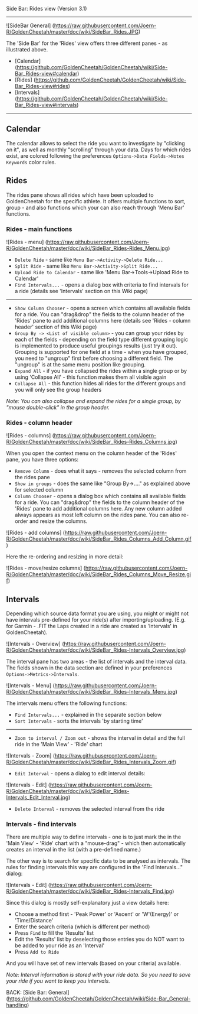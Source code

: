 Side Bar: Rides view (Version 3.1)
***

![SideBar General] (https://raw.githubusercontent.com/Joern-R/GoldenCheetah/master/doc/wiki/SideBar_Rides.JPG)

The 'Side Bar' for the 'Rides' view offers three different panes - as illustrated above.

* [Calendar] (https://github.com/GoldenCheetah/GoldenCheetah/wiki/Side-Bar_Rides-view#calendar)
* [Rides] (https://github.com/GoldenCheetah/GoldenCheetah/wiki/Side-Bar_Rides-view#rides)
* [Intervals] (https://github.com/GoldenCheetah/GoldenCheetah/wiki/Side-Bar_Rides-view#intervals)

***

## Calendar

The calendar allows to select the ride you want to investigate by "clicking on it", as well as monthly "scrolling" through your data. Days for which rides exist, are colored following the preferences `Options->Data Fields->Notes Keywords` color rules. 

## Rides

The rides pane shows all rides which have been uploaded to GoldenCheetah for the specific athlete. It offers multiple functions to sort, group - and also functions which your can also reach through 'Menu Bar' functions.

### Rides - main functions

![Rides - menu] (https://raw.githubusercontent.com/Joern-R/GoldenCheetah/master/doc/wiki/SideBar_Rides-Rides_Menu.jpg)

* `Delete Ride` - same like `Menu Bar->Activity->Delete Ride...`
* `Split Ride` -  same like `Menu Bar->Activity->Split Ride...`
* `Upload Ride to Calendar` - same like 'Menu Bar->Tools->Upload Ride to Calendar'
* `Find Intervals...` - opens a dialog box with criteria to find intervals for a ride (details see 'Intervals' section on this Wiki page)
***
* `Show Column Chooser` - opens a screen which contains all available fields for a ride. You can "drag&drop" the fields to the column header of the 'Rides' pane to add additional columns here (details see 'Rides - column header' section of this Wiki page)
* `Group By -> <List of visible column>` - you can group your rides by each of the fields - depending on the field type different grouping logic is implemented to produce useful groupings results (just try it out). Grouping is supported for one field at a time - when you have grouped, you need to "ungroup" first before choosing a different field. The "ungroup" is at the same menu position like grouping.
* `Expand All` - if you have collapsed the rides within a single group or by using 'Collapse All' - this function makes them all visible again
* `Collapse All` - this function hides all rides for the different groups and you will only see the group headers

_Note: You can also collapse and expand the rides for a single group, by "mouse double-click" in the group header._

### Rides - column header

![Rides - columns] (https://raw.githubusercontent.com/Joern-R/GoldenCheetah/master/doc/wiki/SideBar_Rides-Rides_Columns.jpg)

When you open the context menu on the column header of the 'Rides' pane, you have three options:

* `Remove Column` - does what it says - removes the selected column from the rides pane
* `Show in groups` - does the same like "Group By->...." as explained above for selected column 
* `Column Chooser` - opens a dialog box which contains all available fields for a ride. You can "drag&drop" the fields to the column header of the 'Rides' pane to add additional columns here. Any new column added always appears as most left column on the rides pane. You can also re-order and resize the columns.

![Rides - add columns] (https://raw.githubusercontent.com/Joern-R/GoldenCheetah/master/doc/wiki/SideBar_Rides_Columns_Add_Column.gif)

Here the re-ordering and resizing in more detail:

![Rides - move/resize columns] (https://raw.githubusercontent.com/Joern-R/GoldenCheetah/master/doc/wiki/SideBar_Rides_Columns_Move_Resize.gif)

## Intervals

Depending which source data format you are using, you might or might not have intervals pre-defined for your ride(s) after importing/uploading. (E.g. for Garmin - .FIT the Laps created in a ride are created as 'Intervals' in GoldenCheetah).

![Intervals - Overview] (https://raw.githubusercontent.com/Joern-R/GoldenCheetah/master/doc/wiki/SideBar_Rides-Intervals_Overview.jpg)

The interval pane has two areas - the list of intervals and the interval data. The fields shown in the data section are defined in your preferences `Options->Metrics->Intervals`.

![Intervals - Menu] (https://raw.githubusercontent.com/Joern-R/GoldenCheetah/master/doc/wiki/SideBar_Rides-Intervals_Menu.jpg)

The intervals menu offers the following functions:

* `Find Intervals...` - explained in the separate section below
* `Sort Intervals` - sorts the intervals 'by starting time'
***
* `Zoom to interval / Zoom out` - shows the interval in detail and the full ride in the 'Main View' - 'Ride' chart

![Intervals - Zoom] (https://raw.githubusercontent.com/Joern-R/GoldenCheetah/master/doc/wiki/SideBar_Rides_Intervals_Zoom.gif)

* `Edit Interval` - opens a dialog to edit interval details:

![Intervals - Edit] (https://raw.githubusercontent.com/Joern-R/GoldenCheetah/master/doc/wiki/SideBar_Rides-Intervals_Edit_Interval.jpg)

* `Delete Interval` - removes the selected interval from the ride

### Intervals - find intervals

There are multiple way to define intervals - one is to just mark the in the 'Main View' - 'Ride' chart with a "mouse-drag" - which then automatically creates an interval in the list (with a pre-defined name.)

The other way is to search for specific data to be analysed as intervals. The rules for finding intervals this way are configured in the 'Find Intervals..." dialog:

![Intervals - Edit] (https://raw.githubusercontent.com/Joern-R/GoldenCheetah/master/doc/wiki/SideBar_Rides-Intervals_Find.jpg)

Since this dialog is mostly self-explanatory just a view details here:

* Choose a method first - 'Peak Power' or 'Ascent' or 'W'(Energy)' or 'Time/Distance'
* Enter the search criteria (which is different per method)
* Press `Find` to fill the 'Results' list
* Edit the 'Results' list by deselecting those entries you do NOT want to be added to your ride as an 'Interval'
* Press `Add to Ride`

And you will have set of new intervals (based on your criteria) available.

_Note: Interval information is stored with your ride data. So you need to save your ride if you want to keep you intervals._

BACK: [Side Bar: General] (https://github.com/GoldenCheetah/GoldenCheetah/wiki/Side-Bar_General-handling)